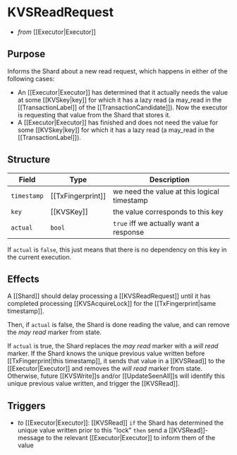 # KVSReadRequest

<!-- --8<-- [start:blurb] -->
- _from_ [[Executor|Executor]]

## Purpose

Informs the Shard about a new read request, which happens
in either of the following cases:

- An [[Executor|Executor]] has determined that it actually needs
   the value at some [[KVSkey|key]] for which it has a lazy read
   (a may_read in the [[TransactionLabel]] of the
   [[TransactionCandidate]]).
  Now the executor is requesting that value from the Shard that stores
   it.
- A [[Executor|Executor]] has finished and does not need
  the value for some [[KVSkey|key]]
  for which it has a lazy read (a may_read in the
   [[TransactionLabel]]).

<!-- --8<-- [end:blurb] -->

<!-- --8<-- [start:details] -->

## Structure


| Field       | Type        | Description                                           |
|-------------|-------------|-------------------------------------------------------|
| `timestamp` | [[TxFingerprint]] | we need the value at this logical timestamp           |
| `key`       | [[KVSKey]]    | the value corresponds to this key                     |
| `actual`    | `bool`      | `true` iff we actually want a response                |

If `actual` is `false`, this just means that there is no dependency on
 this key in the current execution.

## Effects

A [[Shard]] should delay processing a [[KVSReadRequest]] until it has
 completed processing [[KVSAcquireLock]] for the
 [[TxFingerprint|same timestamp]].

Then, if `actual` is false, the Shard is done reading the value, and
 can remove the *may read* marker from state.

If `actual` is true, the Shard replaces the *may read* marker with a
 *will read* marker.
If the Shard knows the unique previous value written before
 [[TxFingerprint|this timestamp]], it sends that value in a [[KVSRead]] to
 the [[Executor|Executor]] and removes the *will read* marker from state.
Otherwise, future [[KVSWrite]]s and/or [[UpdateSeenAll]]s will
 identify this unique previous value written, and trigger the
 [[KVSRead]].

## Triggers


- _to_ [[Executor|Executor]]: [[KVSRead]]
  `if` the Shard has determined the unique value written prior to this "lock"
  `then` send a [[KVSRead]]-message to the relevant [[Executor|Executor]]
  to inform them of the value

<!-- --8<-- [end:details] -->
